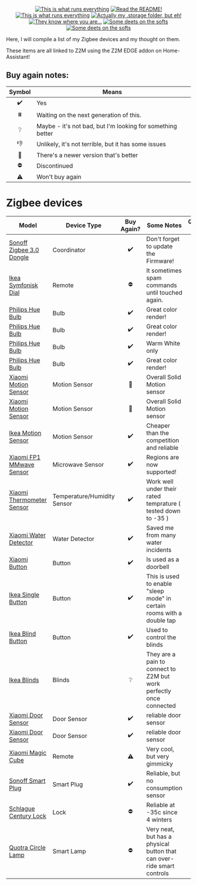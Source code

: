<p align="center">
<a href="documentation/hardware.md"><img src="https://img.shields.io/badge/Hardware%20Specifications-purple" alt="This is what runs everything"></a> <a href="/node-red/"><img src="https://img.shields.io/badge/Nodered%20Flows-red" alt="Read the README!"></a> 
<a href="documentation/zigbee.md"><img src="https://img.shields.io/badge/Zigbee%20Devices-green" alt="This is what runs everything"></a>  <a href="/.storage/"><img src="https://img.shields.io/badge/Lovelace%20Interfaces-orange" alt="Actually my .storage folder, but eh!"></a>
<a href="/documentation/indoor_localization.md"><img src="https://img.shields.io/badge/Indoor%20Localization-blue" alt="They know where you are..."></a> 
<a href="/documentation/software.md"><img src="https://img.shields.io/badge/Software%20Usage-cyan" alt="Some deets on the softs"></a> <a href="/documentation/wifi.md"><img src="https://img.shields.io/badge/Networking-violet" alt="Some deets on the softs"></a> <br></p></p>

Here, I will compile a list of my Zigbee devices and my thought on them.

These items are all linked to Z2M using the Z2M EDGE addon on Home-Assistant!

## Buy again notes:

| Symbol | Means |
| :---: | --- |
| :heavy_check_mark: | Yes |
| :pause_button: | Waiting on the next generation of this. |
| :grey_question: | Maybe - it's not bad, but I'm looking for something better |
| :thumbsdown: | Unlikely, it's not terrible, but it has some issues |
| :small_red_triangle: | There's a newer version that's better |
| :no_entry: | Discontinued |
| :warning: | Won't buy again |

# Zigbee devices

| Model | Device Type | Buy Again? | Some Notes |  Quantity In Use     |
| ----- | ----------- | :--------: | ---------- | :---: |
|[Sonoff Zigbee 3.0 Dongle](https://sonoff.tech/product/gateway-and-sensors/sonoff-zigbee-3-0-usb-dongle-plus-p/) | Coordinator | :heavy_check_mark: | Don't forget to update the Firmware!| 1|
|[Ikea Symfonisk Dial](https://www.zigbee2mqtt.io/devices/E1744.html#ikea-e1744)| Remote | :no_entry: | It sometimes spam commands until touched again. | 10 |
|[Philips Hue Bulb](https://www.zigbee2mqtt.io/devices/9290012573A.html#philips-9290012573a)| Bulb | :heavy_check_mark: | Great color render! | 6 |
|[Philips Hue Bulb](https://www.zigbee2mqtt.io/devices/9290022166.html#philips-9290022166)| Bulb | :heavy_check_mark: | Great color render! | 12 |
|[Philips Hue Bulb](https://www.zigbee2mqtt.io/devices/9290023351.html#philips-9290023351)| Bulb | :heavy_check_mark: | Warm White only | 2 |
|[Philips Hue Bulb](https://www.zigbee2mqtt.io/devices/9290024717.html#philips-9290024717)| Bulb | :heavy_check_mark: | Great color render! | 1 |
|[Xiaomi Motion Sensor](https://www.zigbee2mqtt.io/devices/RTCGQ11LM.html#xiaomi-rtcgq11lm)| Motion Sensor | :small_red_triangle: | Overall Solid Motion sensor | 5 |
|[Xiaomi Motion Sensor](https://www.zigbee2mqtt.io/devices/RTCGQ01LM.html#xiaomi-rtcgq01lm)| Motion Sensor | :small_red_triangle: | Overall Solid Motion sensor | 10 |
|[Ikea Motion Sensor](https://www.zigbee2mqtt.io/devices/E1525_E1745.html#ikea-e1525%252Fe1745)| Motion Sensor | :heavy_check_mark: | Cheaper than the competition and reliable | 10 |
|[Xiaomi FP1 MMwave Sensor](https://www.zigbee2mqtt.io/devices/RTCZCGQ11LM.html#xiaomi-rtczcgq11lm)| Microwave Sensor | :heavy_check_mark: | Regions are now supported! | 1 |
|[Xiaomi Thermometer Sensor](https://www.zigbee2mqtt.io/devices/WSDCGQ11LM.html#xiaomi-wsdcgq11lm)| Temperature/Humidity Sensor | :heavy_check_mark: | Work well under their rated temprature ( tested down to -35 ) | 6 |
|[Xiaomi Water Detector](https://www.zigbee2mqtt.io/devices/WSDCGQ11LM.html#xiaomi-wsdcgq11lmhttps://www.zigbee2mqtt.io/devices/SJCGQ11LM.html#xiaomi-sjcgq11lm)| Water Detector | :heavy_check_mark: | Saved me from many water incidents | 1 |
|[Xiaomi Button](https://www.zigbee2mqtt.io/devices/WXKG01LM.html#xiaomi-wxkg01lm)| Button | :heavy_check_mark: | Is used as a doorbell | 1 |
|[Ikea Single Button](https://www.zigbee2mqtt.io/devices/E1812.html#ikea-e1812)| Button | :heavy_check_mark: | This is used to enable "sleep mode" in certain rooms with a double tap | 2 |
|[Ikea Blind Button](https://www.zigbee2mqtt.io/devices/E1766.html#ikea-e1766)| Button | :heavy_check_mark: | Used to control the blinds | 2 |
|[Ikea Blinds](https://www.zigbee2mqtt.io/devices/E1757.html#ikea-e1757)| Blinds | :grey_question: | They are a pain to connect to Z2M but work perfectly once connected | 2 |
|[Xiaomi Door Sensor](https://www.zigbee2mqtt.io/devices/MCCGQ01LM.html#xiaomi-mccgq01lm)| Door Sensor | :heavy_check_mark: | reliable door sensor | 1 |
|[Xiaomi Door Sensor](https://www.zigbee2mqtt.io/devices/MCCGQ11LM.html#xiaomi-mccgq11lm)| Door Sensor | :heavy_check_mark: | reliable door sensor | 7 |
|[Xiaomi Magic Cube](https://www.zigbee2mqtt.io/devices/MFKZQ01LM.html#xiaomi-mfkzq01lm)| Remote | :warning: | Very cool, but very gimmicky | 1 |
|[Sonoff Smart Plug](https://www.zigbee2mqtt.io/devices/S31ZB.html#sonoff-s31zb)| Smart Plug | :heavy_check_mark: | Reliable, but no consumption sensor | 9 |
|[Schlague Century Lock](https://www.zigbee2mqtt.io/devices/BE468.html#schlage-be468)| Lock | :no_entry: | Reliable at -35c since 4 winters | 1 |
|[Quotra Circle Lamp](https://www.zigbee2mqtt.io/devices/QV-RGBCCT.html#quotra-vision-qv-rgbcct)| Smart Lamp | :no_entry: | Very neat, but has a physical button that can over-ride smart controls | 2 |
